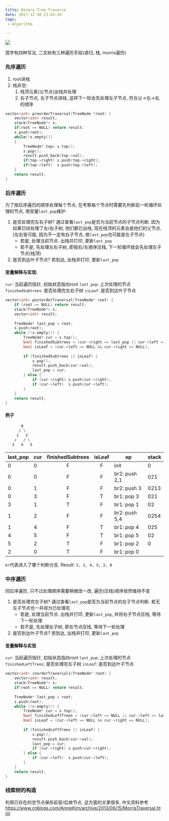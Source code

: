 ```yaml
---
title: Binary Tree Traverse
date: 2017-12-30 23:43:34
tags:
 - Algorithm

---
```

![](https://my-imgshare.oss-cn-shenzhen.aliyuncs.com/50592758_p0.jpg)

茴字有四种写法, 二叉树有三种遍历手段(递归, 栈, morris遍历)

<!--more-->

### 先序遍历
1. root进栈
2. 栈非空:
    1. 栈顶元素(父节点)出栈并处理
    2. 右子节点, 左子节点进栈, 这样下一轮会先处理左子节点, 符合父->左->右的顺序

```c++
vector<int> preorderTraversal(TreeNode *root) {
    vector<int> result;
    stack<TreeNode*> s;
    if(root == NULL) return result;
    s.push(root);
    while(!s.empty())
    {
        TreeNode* top= s.top();
        s.pop();
        result.push_back(top->val);
        if(top->right) s.push(top->right);
        if(top->left)  s.push(top->left);
    }
    return result;
}
```

### 后序遍历
为了按后序遍历的顺序处理每个节点, 在考察每个节点时需要先判断前一轮循环处理的节点, 用变量`last_pop`维护.

1. 是否处理完左右子树? 通过查看`last_pop`是否为当前节点的子节点判断. 因为如果已经处理了左/右子树, 他们都已出栈, 现在栈顶的元素会是他们的父节点. (左右皆可能, 因为不一定有右子节点, 故`last_pop`也可能是左子节点)
    - 若是, 处理当前节点. 出栈并打印, 更新`last_pop`
    - 若不是, 先处理左右子树, 即按右/左顺序压栈, 下一轮循环就会先处理左子节点(栈顶)
2. 是否到达叶子节点? 若到达, 出栈并打印, 更新`last_pop`

#### 变量解释与实现:
`cur`: 当前遍历指针, 初始状态指向root
`last_pop`: 上次处理的节点
`finishedSubtrees`: 是否处理完左右子树
`isLeaf`: 是否到达叶子节点
```c++
vector<int> postorderTraversal(TreeNode* root) {
    if (root == NULL) return result;
    stack<TreeNode*> s;
    vector<int> result;  
    
    TreeNode* last_pop = root;
    s.push(root);        
    while (!s.empty()) {
        TreeNode* cur = s.top();
        bool finishedSubtrees = (cur->right == last_pop || cur->left == last_pop);
        bool isLeaf = (cur->left == NULL && cur->right == NULL);
        
        if (finishedSubtrees || isLeaf) {
            s.pop();
            result.push_back(cur->val);
            last_pop = cur;
        } else {
            if (cur->right) s.push(cur->right);
            if (cur->left)  s.push(cur->left);
        }
    }
    return result;
}
```

#### 例子
```bash
       0
      / \
     1   2
    /   / \
   3   4   5
```

|last_pop|cur|finishedSubtrees|isLeaf|op|stack|
|-|-|:-:|:-:|-|-|
|0|0|F|F|init|0|
|0|0|F|F|br2: push 2,1|021|
|0|1|F|F|br2: push 3|0213|
|0|3|F|T|br1: pop 3|021|
|3|1|T|F|br1: pop 1|02|
|1|2|F|F|br2: push 5,4|0254|
|1|4|F|T|br1: pop 4|025|
|4|5|F|T|br1: pop 5|02|
|5|2|T|F|br1: pop 2|0|
|2|0|T|F|br1: pop 0||

`br`代表进入了哪个判断分支.
Result: `3, 1, 4, 5, 2, 0`


### 中序遍历
同后序遍历, 只不过处理顺序需要稍微改一改, 遍历(压栈)顺序依然维持不变

1. 是否处理完左子树? 通过查看`last_pop`是否为当前节点的左子节点判断. 若无左子节点也一并视为已处理完
    - 若是, 处理当前节点. 出栈并打印, 更新`last_pop`, 并将右子节点压栈, 等待下一轮处理
    - 若不是, 先处理左子树, 即左节点压栈, 等待下一轮处理
2. 是否到达叶子节点? 若到达, 出栈并打印, 更新`last_pop`

#### 变量解释与实现
`cur`: 当前遍历指针, 初始状态指向root
`last_pop`: 上次处理的节点
`finishedLeftTrees`: 是否处理完左子树
`isLeaf`: 是否到达叶子节点
```c++
vector<int> inorderTraversal1(TreeNode* root) {
    vector<int> result;
    stack<TreeNode*> s;
    if(root == NULL) return result;
    
    TreeNode* last_pop = root;
    s.push(root);
    while (!s.empty()) {
        TreeNode* cur = s.top();
        bool finishedLeftTrees = (cur->left == NULL || cur->left == last_pop);
        bool isLeaf = (cur->left == NULL && cur->right == NULL);
        
        if (finishedLeftTrees || isLeaf) {
            s.pop();
            result.push_back(cur->val);
            last_pop = cur;
            if (cur->right) s.push(cur->right);
        } else {
            if (cur->left)  s.push(cur->left);
        }
    }
    return result;
}
```

### 线索树的构造

利用已存在的空节点保存前驱/后继节点, 这方面的文章很多, 中文资料参考
https://www.cnblogs.com/AnnieKim/archive/2013/06/15/MorrisTraversal.html